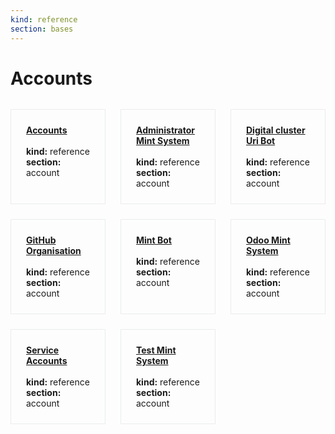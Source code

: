 ```yaml
---
kind: reference
section: bases
---
```


# Accounts

<div style="display: grid; grid-template-columns: repeat(3, 1fr); gap: 1.5rem; margin: 2rem 0;">
  <div style="border: 1px solid #eaecef; padding: 1.5rem;">
    <strong><a href="Accounts.html">Accounts</a></strong><br/><br/>
    <strong>kind:</strong> reference<br/>
    <strong>section:</strong> account<br/>
  </div>
  <div style="border: 1px solid #eaecef; padding: 1.5rem;">
    <strong><a href="Administrator Mint System.html">Administrator Mint System</a></strong><br/><br/>
    <strong>kind:</strong> reference<br/>
    <strong>section:</strong> account<br/>
  </div>
  <div style="border: 1px solid #eaecef; padding: 1.5rem;">
    <strong><a href="Digital cluster Uri Bot.html">Digital cluster Uri Bot</a></strong><br/><br/>
    <strong>kind:</strong> reference<br/>
    <strong>section:</strong> account<br/>
  </div>
  <div style="border: 1px solid #eaecef; padding: 1.5rem;">
    <strong><a href="GitHub Organisation.html">GitHub Organisation</a></strong><br/><br/>
    <strong>kind:</strong> reference<br/>
    <strong>section:</strong> account<br/>
  </div>
  <div style="border: 1px solid #eaecef; padding: 1.5rem;">
    <strong><a href="Mint Bot.html">Mint Bot</a></strong><br/><br/>
    <strong>kind:</strong> reference<br/>
    <strong>section:</strong> account<br/>
  </div>
  <div style="border: 1px solid #eaecef; padding: 1.5rem;">
    <strong><a href="Odoo Mint System.html">Odoo Mint System</a></strong><br/><br/>
    <strong>kind:</strong> reference<br/>
    <strong>section:</strong> account<br/>
  </div>
  <div style="border: 1px solid #eaecef; padding: 1.5rem;">
    <strong><a href="Service Accounts.html">Service Accounts</a></strong><br/><br/>
    <strong>kind:</strong> reference<br/>
    <strong>section:</strong> account<br/>
  </div>
  <div style="border: 1px solid #eaecef; padding: 1.5rem;">
    <strong><a href="Test Mint System.html">Test Mint System</a></strong><br/><br/>
    <strong>kind:</strong> reference<br/>
    <strong>section:</strong> account<br/>
  </div>
</div>

